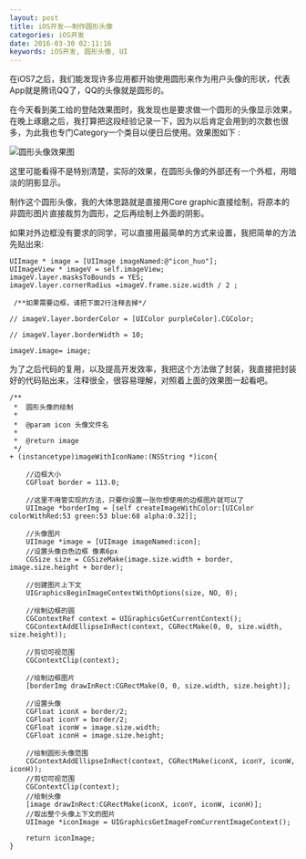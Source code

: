 ```yaml
---
layout: post
title: iOS开发——制作圆形头像
categories: iOS开发
date: 2016-03-30 02:11:16
keywords: iOS开发, 圆形头像, UI
---
```


在iOS7之后，我们能发现许多应用都开始使用圆形来作为用户头像的形状，代表App就是腾讯QQ了，QQ的头像就是圆形的。

在今天看到美工给的登陆效果图时，我发现也是要求做一个圆形的头像显示效果，在晚上琢磨之后，我打算把这段经验记录一下，因为以后肯定会用到的次数也很多，为此我也专门Category一个类目以便日后使用。效果图如下 :

<!--more-->

![圆形头像效果图](https://raw.githubusercontent.com/originalix/OuGeV1/master/OuGeV1/%E5%B1%8F%E5%B9%95%E5%BF%AB%E7%85%A7%202016-03-30%20%E4%B8%8A%E5%8D%881.22.18.png)

这里可能看得不是特别清楚，实际的效果，在圆形头像的外部还有一个外框，用暗淡的阴影显示。

制作这个圆形头像，我的大体思路就是直接用Core graphic直接绘制，将原本的非圆形图片直接裁剪为圆形，之后再绘制上外面的阴影。

如果对外边框没有要求的同学，可以直接用最简单的方式来设置，我把简单的方法先贴出来:

```objc
UIImage * image = [UIImage imageNamed:@"icon_huo"]; 
UIImageView * imageV = self.imageView; 
imageV.layer.masksToBounds = YES; 
imageV.layer.cornerRadius =imageV.frame.size.width / 2 ;

 /**如果需要边框，请把下面2行注释去掉*/

// imageV.layer.borderColor = [UIColor purpleColor].CGColor;

// imageV.layer.borderWidth = 10; 

imageV.image= image;

```

为了之后代码的复用，以及提高开发效率，我把这个方法做了封装，我直接把封装好的代码贴出来，注释很全，很容易理解，对照着上面的效果图一起看吧。

```objc
/**
 *  圆形头像的绘制
 *
 *  @param icon 头像文件名
 *
 *  @return image
 */
+ (instancetype)imageWithIconName:(NSString *)icon{
   
    //边框大小
    CGFloat border = 113.0;
    
    //这里不用管实现的方法，只要你设置一张你想使用的边框图片就可以了
    UIImage *borderImg = [self createImageWithColor:[UIColor colorWithRed:53 green:53 blue:68 alpha:0.32]];
    
    //头像图片
    UIImage *image = [UIImage imageNamed:icon];
    //设置头像白色边框 像素6px
    CGSize size = CGSizeMake(image.size.width + border, image.size.height + border);
    
    //创建图片上下文
    UIGraphicsBeginImageContextWithOptions(size, NO, 0);
    
    //绘制边框的圆
    CGContextRef context = UIGraphicsGetCurrentContext();
    CGContextAddEllipseInRect(context, CGRectMake(0, 0, size.width, size.height));
    
    //剪切可视范围
    CGContextClip(context);
    
    //绘制边框图片
    [borderImg drawInRect:CGRectMake(0, 0, size.width, size.height)];
    
    //设置头像
    CGFloat iconX = border/2;
    CGFloat iconY = border/2;
    CGFloat iconW = image.size.width;
    CGFloat iconH = image.size.height;
    
    //绘制圆形头像范围
    CGContextAddEllipseInRect(context, CGRectMake(iconX, iconY, iconW, iconH));
    //剪切可视范围
    CGContextClip(context);
    //绘制头像
    [image drawInRect:CGRectMake(iconX, iconY, iconW, iconH)];
    //取出整个头像上下文的图片
    UIImage *iconImage = UIGraphicsGetImageFromCurrentImageContext();
    
    return iconImage;
}
```